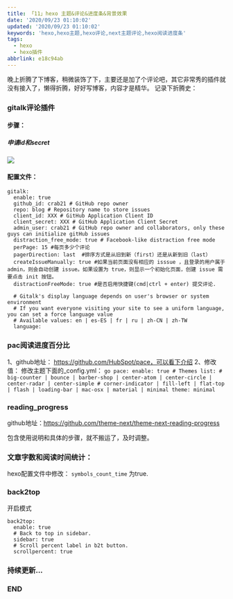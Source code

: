 ```yaml
---
title: 「11」hexo 主题&评论&进度条&背景效果
date: '2020/09/23 01:10:02'
updated: '2020/09/23 01:10:02'
keywords: 'hexo,hexo主题,hexo评论,next主题评论,hexo阅读进度条'
tags:
  - hexo
  - hexo插件
abbrlink: e18c94ab
---
```


晚上折腾了下博客，稍微装饰了下，主要还是加了个评论吧，其它非常秀的插件就没有接入了，懒得折腾，好好写博客，内容才是精华。
记录下折腾史：

### gitalk评论插件

#### 步骤：
##### 申请id和secret
![](https://github.com/crab21/Images/tree/master/36f31671-8ada-4cbe-b60b-d1595dd701ee.png)

<!-- more -->

#### 配置文件：

```
gitalk:
  enable: true
  github_id: crab21 # GitHub repo owner
  repo: blog # Repository name to store issues
  client_id: XXX # GitHub Application Client ID
  client_secret: XXX # GitHub Application Client Secret
  admin_user: crab21 # GitHub repo owner and collaborators, only these guys can initialize gitHub issues
  distraction_free_mode: true # Facebook-like distraction free mode
  perPage: 15 #每页多少个评论
  pagerDirection: last  #排序方式是从旧到新（first）还是从新到旧（last）
  createIssueManually: true #如果当前页面没有相应的 isssue ，且登录的用户属于 admin，则会自动创建 issue。如果设置为 true，则显示一个初始化页面，创建 issue 需要点击 init 按钮。
  distractionFreeMode: true #是否启用快捷键(cmd|ctrl + enter) 提交评论.

  # Gitalk's display language depends on user's browser or system environment
  # If you want everyone visiting your site to see a uniform language, you can set a force language value
  # Available values: en | es-ES | fr | ru | zh-CN | zh-TW
  language:
```

### pac阅读进度百分比
1、github地址： https://github.com/HubSpot/pace，可以看下介绍
2、修改值：
    修改主题下面的_config.yml：
    ```go
    pace:
        enable: true
        # Themes list:
        # big-counter | bounce | barber-shop | center-atom | center-circle | center-radar | center-simple
        # corner-indicator | fill-left | flat-top | flash | loading-bar | mac-osx | material | minimal
        theme: minimal
    ```

### reading_progress

github地址：https://github.com/theme-next/theme-next-reading-progress

包含使用说明和具体的步骤，就不搬运了，及时调整。

### 文章字数和阅读时间统计：

hexo配置文件中修改：
    `symbols_count_time` 为true.

### back2top
开启模式
```
back2top:
  enable: true
  # Back to top in sidebar.
  sidebar: true
  # Scroll percent label in b2t button.
  scrollpercent: true
```
### 持续更新...

### END
